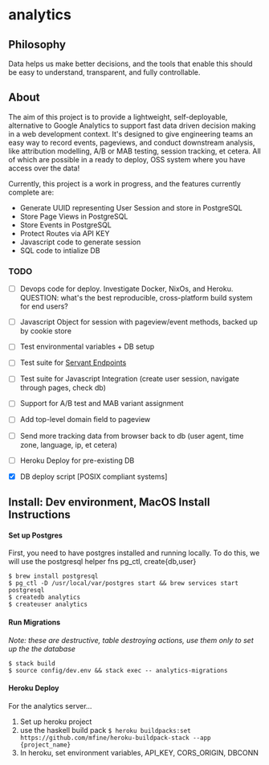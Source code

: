# analytics

## Philosophy
Data helps us make better decisions, and the tools that enable this should be easy to understand, transparent, and fully controllable.

##  About
The aim of this project is to provide a lightweight, self-deployable, alternative to Google Analytics to support fast data driven decision making in a web development context.
It's designed to give engineering teams an easy way to record events, pageviews, and conduct downstream analysis, like attribution modelling, A/B or MAB testing, session tracking, et cetera.
All of which are possible in a ready to deploy, OSS system where you have access over the data!

Currently, this project is a work in progress, and the features currently complete are:
 - Generate UUID representing User Session and store in PostgreSQL
 - Store Page Views in PostgreSQL
 - Store Events in PostgreSQL
 - Protect Routes via API KEY
 - Javascript code to generate session
 - SQL code to intialize DB

### TODO
- [ ] Devops code for deploy. Investigate Docker, NixOs, and Heroku. QUESTION: what's the best reproducible, cross-platform build system for end users?
- [ ] Javascript Object for session with pageview/event methods, backed up by cookie store
- [ ] Test environmental variables + DB setup
- [ ] Test suite for [Servant Endpoints](https://docs.servant.dev/en/stable/cookbook/testing/Testing.html)
- [ ] Test suite for Javascript Integration (create user session, navigate through pages, check db)
- [ ] Support for A/B test and MAB variant assignment
- [ ] Add top-level domain field to pageview
- [ ] Send more tracking data from browser back to db (user agent, time zone, language, ip, et cetera)
- [ ] Heroku Deploy for pre-existing DB
- [x] DB deploy script [POSIX compliant systems]


## Install: Dev environment, MacOS Install Instructions
#### Set up Postgres
First, you need to have postgres installed and running locally. To do this, we will use the postgresql helper fns pg_ctl, create{db,user}
```
$ brew install postgresql
$ pg_ctl -D /usr/local/var/postgres start && brew services start postgresql
$ createdb analytics
$ createuser analytics
```
#### Run Migrations
*Note: these are destructive, table destroying actions, use them only to set up the the database*
```
$ stack build
$ source config/dev.env && stack exec -- analytics-migrations
```

#### Heroku Deploy
For the analytics server...
1. Set up heroku project
2. use the haskell build pack `$ heroku buildpacks:set https://github.com/mfine/heroku-buildpack-stack --app {project_name}`
3. In heroku, set environment variables, API_KEY, CORS_ORIGIN, DBCONN



